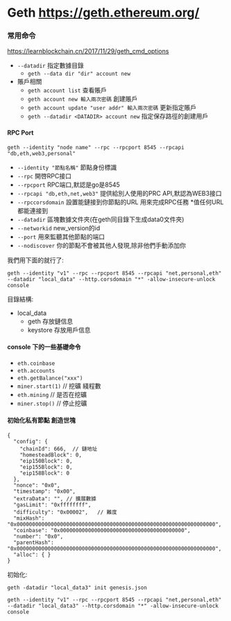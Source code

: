 # Geth  https://geth.ethereum.org/

### 常用命令

https://learnblockchain.cn/2017/11/29/geth_cmd_options

- `--datadir` 指定數據目錄
  - `geth --data dir "dir" account new`
- 賬戶相關
  - `geth account list` 查看賬戶
  - `geth account new 輸入兩次密碼` 創建賬戶
  - `geth account update "user addr" 輸入兩次密碼` 更新指定賬戶
  - `geth --datadir <DATADIR> account new` 指定保存路徑的創建用戶

#### RPC Port

`geth --identity "node name" --rpc --rpcport 8545 --rpcapi "db,eth,web3,personal"`

- `--identity "節點名稱"` 節點身份標識
- `--rpc` 開啓RPC接口
- `--rpcport` RPC端口,默認是go是8545
- `--rpcapi "db,eth,net,web3"` 提供給別人使用的PRC API,默認為WEB3接口
- `--rpccorsdomain` 設置能鏈接到你節點的URL 用來完成RPC任務 *值任何URL都能連接到
- `--datadir` 區塊數據文件夾(在geth同目錄下生成data0文件夾)
- `--networkid` new_version的id
- `--port` 用來監聽其他節點的端口
- `--nodiscover` 你的節點不會被其他人發現,除非他們手動添加你  

我們用下面的就行了:

`geth --identity "v1" --rpc --rpcport 8545 --rpcapi "net,personal,eth" --datadir "local_data" --http.corsdomain "*" -allow-insecure-unlock console `

目錄結構:
- local_data
  - geth        存放鏈信息
  - keystore    存放用戶信息

#### console 下的一些基礎命令

- `eth.coinbase` 
- `eth.accounts`
- `eth.getBalance("xxx")`
- `miner.start(1)` // 挖礦 綫程數
- `eth.mining`      // 是否在挖礦
- `miner.stop()`    // 停止挖礦

#### 初始化私有節點 創造世塊

``` 
{
  "config": {
    "chainId": 666,  // 鏈地址
    "homesteadBlock": 0,
    "eip150Block": 0,
    "eip155Block": 0,
    "eip158Block": 0
  },
  "nonce": "0x0",
  "timestamp": "0x00",
  "extraData": "", // 擴展數據
  "gasLimit": "0xffffffff", 
  "difficulty": "0x00002",   // 難度
  "mixHash": "0x0000000000000000000000000000000000000000000000000000000000000000",
  "coinbase": "0x0000000000000000000000000000000000000000",
  "number": "0x0",
  "parentHash": "0x0000000000000000000000000000000000000000000000000000000000000000",
  "alloc": { }
}
```

初始化:

`geth -datadir "local_data3" init genesis.json`

`geth --identity "v1" --rpc --rpcport 8545 --rpcapi "net,personal,eth" --datadir "local_data3" --http.corsdomain "*" -allow-insecure-unlock console`

